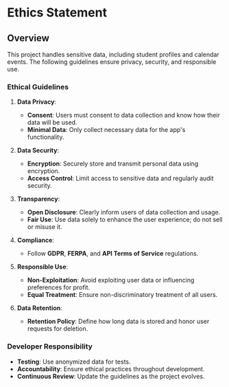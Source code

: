 # Ethics Statement

## Overview

This project handles sensitive data, including student profiles and calendar events. The following guidelines ensure privacy, security, and responsible use.

### Ethical Guidelines

1. **Data Privacy**:
   - **Consent**: Users must consent to data collection and know how their data will be used.
   - **Minimal Data**: Only collect necessary data for the app's functionality.
   
2. **Data Security**:
   - **Encryption**: Securely store and transmit personal data using encryption.
   - **Access Control**: Limit access to sensitive data and regularly audit security.

3. **Transparency**:
   - **Open Disclosure**: Clearly inform users of data collection and usage.
   - **Fair Use**: Use data solely to enhance the user experience; do not sell or misuse it.

4. **Compliance**:
   - Follow **GDPR**, **FERPA**, and **API Terms of Service** regulations.

5. **Responsible Use**:
   - **Non-Exploitation**: Avoid exploiting user data or influencing preferences for profit.
   - **Equal Treatment**: Ensure non-discriminatory treatment of all users.

6. **Data Retention**:
   - **Retention Policy**: Define how long data is stored and honor user requests for deletion.

### Developer Responsibility

- **Testing**: Use anonymized data for tests.
- **Accountability**: Ensure ethical practices throughout development.
- **Continuous Review**: Update the guidelines as the project evolves.